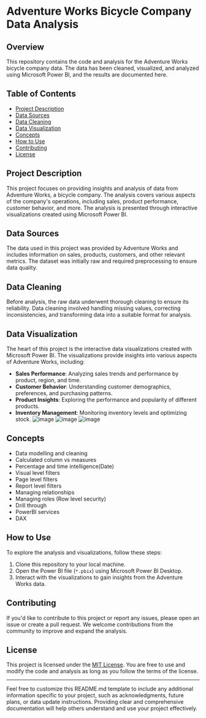 # Adventure Works Bicycle Company Data Analysis

## Overview
This repository contains the code and analysis for the Adventure Works bicycle company data. The data has been cleaned, visualized, and analyzed using Microsoft Power BI, and the results are documented here.

## Table of Contents
- [Project Description](#project-description)
- [Data Sources](#data-sources)
- [Data Cleaning](#data-cleaning)
- [Data Visualization](#data-visualization)
- [Concepts](#concepts)
- [How to Use](#how-to-use)
- [Contributing](#contributing)
- [License](#license)

## Project Description
This project focuses on providing insights and analysis of data from Adventure Works, a bicycle company. The analysis covers various aspects of the company's operations, including sales, product performance, customer behavior, and more. The analysis is presented through interactive visualizations created using Microsoft Power BI.

## Data Sources
The data used in this project was provided by Adventure Works and includes information on sales, products, customers, and other relevant metrics. The dataset was initially raw and required preprocessing to ensure data quality.

## Data Cleaning
Before analysis, the raw data underwent thorough cleaning to ensure its reliability. Data cleaning involved handling missing values, correcting inconsistencies, and transforming data into a suitable format for analysis.

## Data Visualization
The heart of this project is the interactive data visualizations created with Microsoft Power BI. The visualizations provide insights into various aspects of Adventure Works, including:
- **Sales Performance**: Analyzing sales trends and performance by product, region, and time.
- **Customer Behavior**: Understanding customer demographics, preferences, and purchasing patterns.
- **Product Insights**: Exploring the performance and popularity of different products.
- **Inventory Management**: Monitoring inventory levels and optimizing stock.
![image](https://github.com/kwaqar816/Adventure_Works/assets/66062385/016b8866-7cc7-4cee-8f68-1e7894159507)
![image](https://github.com/kwaqar816/Adventure_Works/assets/66062385/df7f2fdd-d5b2-4696-9216-869483e8c586)
![image](https://github.com/kwaqar816/Adventure_Works/assets/66062385/8bb08b58-b867-4355-94e0-c9750b3702aa)

## Concepts
- Data modelling and cleaning
- Calculated column vs measures
- Percentage and time intelligence(Date)
- Visual level filters
- Page level filters
- Report level filters
- Managing relationships
- Managing roles (Row level security)
- Drill through
- PowerBI services
- DAX
## How to Use
To explore the analysis and visualizations, follow these steps:
1. Clone this repository to your local machine.
2. Open the Power BI file (`*.pbix`) using Microsoft Power BI Desktop.
3. Interact with the visualizations to gain insights from the Adventure Works data.

## Contributing
If you'd like to contribute to this project or report any issues, please open an issue or create a pull request. We welcome contributions from the community to improve and expand the analysis.

## License
This project is licensed under the [MIT License](LICENSE). You are free to use and modify the code and analysis as long as you follow the terms of the license.

---

Feel free to customize this README.md template to include any additional information specific to your project, such as acknowledgments, future plans, or data update instructions. Providing clear and comprehensive documentation will help others understand and use your project effectively.
